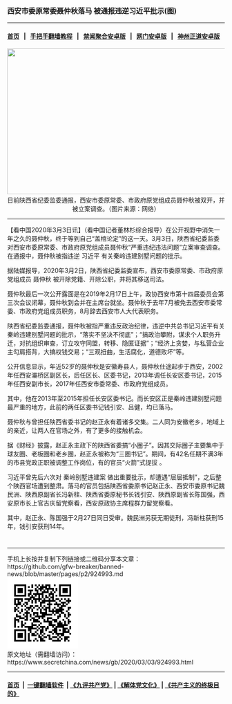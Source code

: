 ### 西安市委原常委聂仲秋落马 被通报违逆习近平批示(图)
------------------------

#### [首页](https://github.com/gfw-breaker/banned-news/blob/master/README.md) &nbsp;&nbsp;|&nbsp;&nbsp; [手把手翻墙教程](https://github.com/gfw-breaker/guides/wiki) &nbsp;&nbsp;|&nbsp;&nbsp; [禁闻聚合安卓版](https://github.com/gfw-breaker/bn-android) &nbsp;&nbsp;|&nbsp;&nbsp; [网门安卓版](https://github.com/oGate2/oGate) &nbsp;&nbsp;|&nbsp;&nbsp; [神州正道安卓版](https://github.com/SzzdOgate/update) 



<div class="article_right" style="fone-color:#000">
 <p style="text-align: center;">
  <img alt="" src="//img3.secretchina.com/pic/2020/3-3/p2639991a521115177-ss.jpg" style="height:337px; width:600px"/>
  <br>
   日前陕西省纪委监委通报，西安市委原常委、市政府原党组成员聂仲秋被双开，并被立案调查。（图片来源：网络）
   <span id="hideid" name="hideid" style="color:red;display:none;">
    <span href="https://www.secretchina.com">
    </span>
   </span>
  </br>
 </p>
 <div id="txt-mid1-t21-2017">
  

---


  </div>
 </div>
 <p>
  【看中国2020年3月3日讯】（看中国记者董林杉综合报导）在公开视野中消失一年之久的聂仲秋，终于等到自己“盖棺论定”的这一天。3月3日，陕西省纪委监委对西安市委原常委、市政府原党组成员聂仲秋“严重违纪违法问题”立案审查调查。在通报中，聂仲秋被指违逆
  <span href="https://www.secretchina.com/news/gb/tag/习近平" target="_blank">
   习近平
  </span>
  有关秦岭违建别墅问题的批示。
  <span id="hideid" name="hideid" style="color:red;display:none;">
   <span href="https://www.secretchina.com">
   </span>
  </span>
 </p>
 <p>
  据陆媒报导，2020年3月2日，陕西省纪委监委宣布，西安市委原常委、市政府原党组成员
  <span href="https://www.secretchina.com/news/gb/tag/聂仲秋" target="_blank">
   聂仲秋
  </span>
  被开除党籍、开除公职，并将其移送司法。
 </p>
 <p>
  聂仲秋最后一次公开露面是在2019年2月17日上午，政协西安市第十四届委员会第三次会议闭幕，聂仲秋到会并在主席台就坐。聂仲秋于去年7月被免去西安市委常委、市政府党组成员职务，8月辞去西安市人大代表职务。
 </p>
 <p>
  陕西省纪委监委通报，聂仲秋被指严重违反政治纪律，违逆中共总书记习近平有关秦岭违建别墅问题的批示，“落实不坚决不彻底”；“搞政治攀附，谋求个人职务升迁，对抗组织审查，订立攻守同盟，转移、隐匿证据”；“经济上贪婪，与私营企业主勾肩搭背，大搞权钱交易；“三观扭曲，生活腐化，道德败坏”等。
 </p>
 <p>
  公开信息显示，年近52岁的聂仲秋是安徽寿县人，聂仲秋仕途起步于西安，2002年任西安灞桥区副区长，后任区长、区委书记，2013年调任长安区委书记，2015年任西安副市长，2017年任西安市委常委、市政府党组成员。
 </p>
 <p>
  其中，他在2013年至2015年担任长安区委书记。而长安区正是秦岭违建别墅问题最严重的地方，此前的两任区委书记钱引安、吕健，均已落马。
 </p>
 <p>
  聂仲秋与曾担任陕西省委书记的赵正永有着诸多交集。二人同为安徽老乡，地域上的亲近，让两人在官场之外，有了更多的接触机会。
 </p>
 <p>
  据《财经》披露，赵正永主政下的陕西省委搞“小圈子”。因其交际圈子主要集中于球友圈、老板圈和老乡圈，赵正永被称为“三圈书记”。期间，有42名任期不满3年的市县党政正职被调整工作岗位，有的官员“火箭”式提拔 。
 </p>
 <p>
  习近平曾先后六次对
  <span href="https://www.secretchina.com/news/gb/tag/秦岭别墅违建案" target="_blank">
   秦岭别墅违建案
  </span>
  做出重要批示，却遭遇“层层抵制”，之后整个陕西官场遭到整肃。落马的官员包括陕西省委原书记赵正永、西安市委原书记魏民洲、陕西原副省长冯新柱、陕西省委原秘书长钱引安、陕西原副省长陈国强，西安原市长上官吉庆留党察看，西安原政协主席程群力留党察看。
 </p>
 <p>
  其中，赵正永、陈国强于2月27日同日受审。魏民洲另获无期徒刑，冯新柱获刑15年，钱引安获刑14年。
  <center>
   <div>
    <div id="txt-mid2-t22-2017" style="display: block;  max-height: 351px;  overflow: hidden;">
     <div id="SC-21xxx">
     </div>
     <ins class="adsbygoogle" data-ad-client="ca-pub-1276641434651360" data-ad-format="auto" data-ad-slot="4301710469" data-full-width-responsive="true" style="display:block">
     </ins>
    </div>
   </div>
  </center>
  <div style="padding-top:12px;">
  </div>
 </p>
</div>

<hr/>
手机上长按并复制下列链接或二维码分享本文章：<br/>
https://github.com/gfw-breaker/banned-news/blob/master/pages/p2/924993.md <br/>
<a href='https://github.com/gfw-breaker/banned-news/blob/master/pages/p2/924993.md'><img src='https://github.com/gfw-breaker/banned-news/blob/master/pages/p2/924993.md.png'/></a> <br/>
原文地址（需翻墙访问）：https://www.secretchina.com/news/gb/2020/03/03/924993.html


------------------------
#### [首页](https://github.com/gfw-breaker/banned-news/blob/master/README.md) &nbsp;|&nbsp; [一键翻墙软件](https://github.com/gfw-breaker/nogfw/blob/master/README.md) &nbsp;| [《九评共产党》](https://github.com/gfw-breaker/9ping.md/blob/master/README.md#九评之一评共产党是什么) | [《解体党文化》](https://github.com/gfw-breaker/jtdwh.md/blob/master/README.md) | [《共产主义的终极目的》](https://github.com/gfw-breaker/gczydzjmd.md/blob/master/README.md)


<img src='http://gfw-breaker.win/banned-news/pages/p2/924993.md' width='0px' height='0px'/>